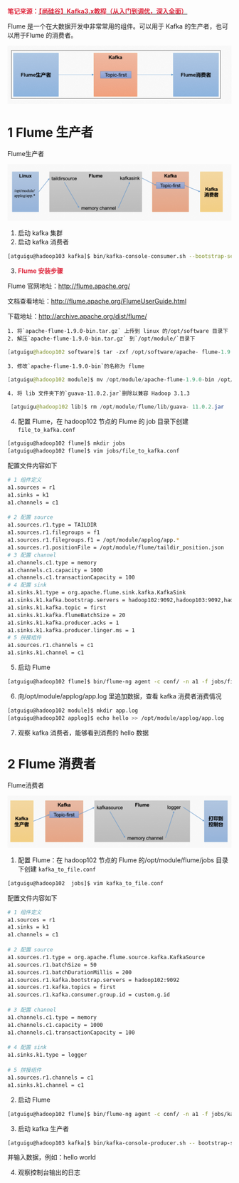 **<font style="color:#DF2A3F;">笔记来源：</font>**[**<font style="color:#DF2A3F;">【尚硅谷】Kafka3.x教程（从入门到调优，深入全面）</font>**](https://www.bilibili.com/video/BV1vr4y1677k?p=10&vd_source=e8046ccbdc793e09a75eb61fe8e84a30)

  
Flume 是一个在大数据开发中非常常用的组件。可以用于 Kafka 的生产者，也可以用于Flume 的消费者。

![](images/57.png)

# 1 Flume 生产者 
Flume生产者

![](images/58.png)

1. 启动 kafka 集群
2. 启动 kafka 消费者

```bash
[atguigu@hadoop103 kafka]$ bin/kafka-console-consumer.sh --bootstrap-server hadoop102:9092 --topic first
```

3. **<font style="color:#DF2A3F;">Flume 安装步骤</font>**

Flume 官网地址：[http://flume.apache.org/ ](http://flume.apache.org/ )

文档查看地址：[http://flume.apache.org/FlumeUserGuide.html ](http://flume.apache.org/FlumeUserGuide.html )

下载地址：[http://archive.apache.org/dist/flume/ ](http://archive.apache.org/dist/flume/ )

    1. 将`apache-flume-1.9.0-bin.tar.gz` 上传到 linux 的/opt/software 目录下 
    2. 解压`apache-flume-1.9.0-bin.tar.gz` 到`/opt/module/`目录下 

```java
[atguigu@hadoop102 software]$ tar -zxf /opt/software/apache- flume-1.9.0-bin.tar.gz -C /opt/module/
```

    3. 修改`apache-flume-1.9.0-bin`的名称为 flume 

```java
[atguigu@hadoop102 module]$ mv /opt/module/apache-flume-1.9.0-bin /opt/module/flume
```

    4. 将 lib 文件夹下的`guava-11.0.2.jar`删除以兼容 Hadoop 3.1.3 

```java
 [atguigu@hadoop102 lib]$ rm /opt/module/flume/lib/guava- 11.0.2.jar
```

4. 配置 Flume，在 hadoop102 节点的 Flume 的 job 目录下创建 `file_to_kafka.conf`

```bash
[atguigu@hadoop102 flume]$ mkdir jobs 
[atguigu@hadoop102 flume]$ vim jobs/file_to_kafka.conf
```

配置文件内容如下

```bash
# 1 组件定义 
a1.sources = r1 
a1.sinks = k1 
a1.channels = c1

# 2 配置 source
a1.sources.r1.type = TAILDIR
a1.sources.r1.filegroups = f1
a1.sources.r1.filegroups.f1 = /opt/module/applog/app.* 
a1.sources.r1.positionFile = /opt/module/flume/taildir_position.json
# 3 配置 channel
a1.channels.c1.type = memory 
a1.channels.c1.capacity = 1000 
a1.channels.c1.transactionCapacity = 100
# 4 配置 sink
a1.sinks.k1.type = org.apache.flume.sink.kafka.KafkaSink
a1.sinks.k1.kafka.bootstrap.servers = hadoop102:9092,hadoop103:9092,hadoop104:9092 
a1.sinks.k1.kafka.topic = first
a1.sinks.k1.kafka.flumeBatchSize = 20 
a1.sinks.k1.kafka.producer.acks = 1 
a1.sinks.k1.kafka.producer.linger.ms = 1
# 5 拼接组件 
a1.sources.r1.channels = c1 
a1.sinks.k1.channel = c1
```

5. 启动 Flume

```bash
[atguigu@hadoop102 flume]$ bin/flume-ng agent -c conf/ -n a1 -f jobs/file_to_kafka.conf &
```

6. 向/opt/module/applog/app.log 里追加数据，查看 kafka 消费者消费情况 

```bash
[atguigu@hadoop102 module]$ mkdir app.log
[atguigu@hadoop102 applog]$ echo hello >> /opt/module/applog/app.log
```

7. 观察 kafka 消费者，能够看到消费的 hello 数据 

# 2 Flume 消费者
Flume消费者

![](images/59.png)

1. 配置 Flume：在 hadoop102 节点的 Flume 的/opt/module/flume/jobs 目录下创建 `kafka_to_file.conf ` 

```bash
[atguigu@hadoop102  jobs]$ vim kafka_to_file.conf 
```

配置文件内容如下

```bash
# 1 组件定义 
a1.sources = r1 
a1.sinks = k1 
a1.channels = c1

# 2 配置 source
a1.sources.r1.type = org.apache.flume.source.kafka.KafkaSource 
a1.sources.r1.batchSize = 50 
a1.sources.r1.batchDurationMillis = 200 
a1.sources.r1.kafka.bootstrap.servers = hadoop102:9092 
a1.sources.r1.kafka.topics = first 
a1.sources.r1.kafka.consumer.group.id = custom.g.id

# 3 配置 channel
a1.channels.c1.type = memory 
a1.channels.c1.capacity = 1000 
a1.channels.c1.transactionCapacity = 100

# 4 配置 sink 
a1.sinks.k1.type = logger
 
# 5 拼接组件 
a1.sources.r1.channels = c1 
a1.sinks.k1.channel = c1
```

2. 启动 Flume

```bash
[atguigu@hadoop102 flume]$ bin/flume-ng agent -c conf/ -n a1 -f jobs/kafka_to_file.conf -Dflume.root.logger=INFO,console
```

3. 启动 kafka 生产者

```bash
[atguigu@hadoop103 kafka]$ bin/kafka-console-producer.sh -- bootstrap-server hadoop102:9092 --topic first
```

并输入数据，例如：hello world 

4. 观察控制台输出的日志

